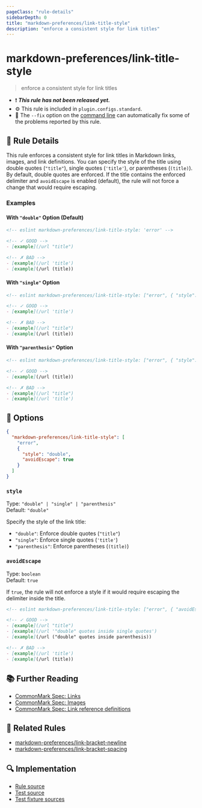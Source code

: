 ```yaml
---
pageClass: "rule-details"
sidebarDepth: 0
title: "markdown-preferences/link-title-style"
description: "enforce a consistent style for link titles"
---
```


# markdown-preferences/link-title-style

> enforce a consistent style for link titles

- ❗ <badge text="This rule has not been released yet." vertical="middle" type="error"> **_This rule has not been released yet._** </badge>
- ⚙️ This rule is included in `plugin.configs.standard`.
- 🔧 The `--fix` option on the [command line](https://eslint.org/docs/user-guide/command-line-interface#fixing-problems) can automatically fix some of the problems reported by this rule.

## 📖 Rule Details

This rule enforces a consistent style for link titles in Markdown links, images, and link definitions.
You can specify the style of the title using double quotes (`"title"`), single quotes (`'title'`), or parentheses (`(title)`).
By default, double quotes are enforced. If the title contains the enforced delimiter and `avoidEscape` is enabled (default), the rule will not force a change that would require escaping.

### Examples

#### With `"double"` Option (Default)

<!-- prettier-ignore-start -->

<!-- eslint-skip -->

```md
<!-- eslint markdown-preferences/link-title-style: 'error' -->

<!-- ✓ GOOD -->
- [example](/url "title")

<!-- ✗ BAD -->
- [example](/url 'title')
- [example](/url (title))
```

<!-- prettier-ignore-end -->

#### With `"single"` Option

<!-- prettier-ignore-start -->

<!-- eslint-skip -->

```md
<!-- eslint markdown-preferences/link-title-style: ["error", { "style": "single" }] -->

<!-- ✓ GOOD -->
- [example](/url 'title')

<!-- ✗ BAD -->
- [example](/url "title")
- [example](/url (title))
```

<!-- prettier-ignore-end -->

#### With `"parenthesis"` Option

<!-- prettier-ignore-start -->

<!-- eslint-skip -->

```md
<!-- eslint markdown-preferences/link-title-style: ["error", { "style": "parenthesis" }] -->

<!-- ✓ GOOD -->
- [example](/url (title))

<!-- ✗ BAD -->
- [example](/url "title")
- [example](/url 'title')
```

<!-- prettier-ignore-end -->

## 🔧 Options

```json
{
  "markdown-preferences/link-title-style": [
    "error",
    {
      "style": "double",
      "avoidEscape": true
    }
  ]
}
```

### `style`

Type: `"double" | "single" | "parenthesis"`\
Default: `"double"`

Specify the style of the link title:

- `"double"`: Enforce double quotes (`"title"`)
- `"single"`: Enforce single quotes (`'title'`)
- `"parenthesis"`: Enforce parentheses (`(title)`)

### `avoidEscape`

Type: `boolean`\
Default: `true`

If `true`, the rule will not enforce a style if it would require escaping the delimiter inside the title.

<!-- prettier-ignore-start -->

<!-- eslint-skip -->

```md
<!-- eslint markdown-preferences/link-title-style: ["error", { "avoidEscape": true }] -->

<!-- ✓ GOOD -->
- [example](/url "title")
- [example](/url '"double" quotes inside single quotes')
- [example](/url ("double" quotes inside parenthesis))

<!-- ✗ BAD -->
- [example](/url 'title')
- [example](/url (title))
```

<!-- prettier-ignore-end -->

## 📚 Further Reading

- [CommonMark Spec: Links](https://spec.commonmark.org/0.31.2/#links)
- [CommonMark Spec: Images](https://spec.commonmark.org/0.31.2/#images)
- [CommonMark Spec: Link reference definitions](https://spec.commonmark.org/0.31.2/#link-reference-definitions)

## 👫 Related Rules

- [markdown-preferences/link-bracket-newline](./link-bracket-newline.md)
- [markdown-preferences/link-bracket-spacing](./link-bracket-spacing.md)

## 🔍 Implementation

<!-- eslint-disable markdown-links/no-dead-urls -- Auto generated -->

- [Rule source](https://github.com/ota-meshi/eslint-plugin-markdown-preferences/blob/main/src/rules/link-title-style.ts)
- [Test source](https://github.com/ota-meshi/eslint-plugin-markdown-preferences/blob/main/tests/src/rules/link-title-style.ts)
- [Test fixture sources](https://github.com/ota-meshi/eslint-plugin-markdown-preferences/tree/main/tests/fixtures/rules/link-title-style)

<!-- eslint-enable markdown-links/no-dead-urls -- Auto generated -->
